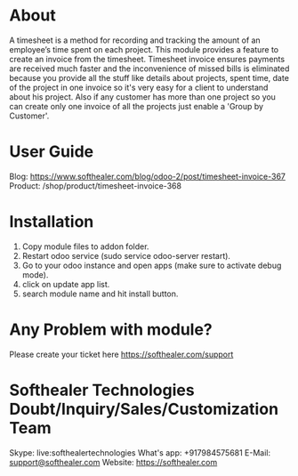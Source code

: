 About
============
A timesheet is a method for recording and tracking the amount of an employee’s time spent on each project. This module provides a feature to create an invoice from the timesheet. Timesheet invoice ensures payments are received much faster and the inconvenience of missed bills is eliminated because you provide all the stuff like details about projects, spent time, date of the project in one invoice so it's very easy for a client to understand about his project. Also if any customer has more than one project so you can create only one invoice of all the projects just enable a 'Group by Customer'.

User Guide
============
Blog: https://www.softhealer.com/blog/odoo-2/post/timesheet-invoice-367
Product: /shop/product/timesheet-invoice-368

Installation
============
1) Copy module files to addon folder.
2) Restart odoo service (sudo service odoo-server restart).
3) Go to your odoo instance and open apps (make sure to activate debug mode).
4) click on update app list.
5) search module name and hit install button.

Any Problem with module?
=====================================
Please create your ticket here https://softhealer.com/support

Softhealer Technologies Doubt/Inquiry/Sales/Customization Team
=====================================
Skype: live:softhealertechnologies
What's app: +917984575681
E-Mail: support@softhealer.com
Website: https://softhealer.com
